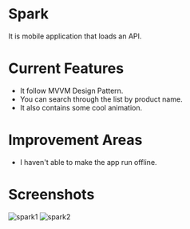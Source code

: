 # Spark
It is mobile application that loads an API.

# Current Features
* It follow MVVM Design Pattern.
* You can search through the list by product name.
* It also contains some cool animation.

# Improvement Areas
* I haven't able to make the app run offline.

# Screenshots
![spark1](https://user-images.githubusercontent.com/84356050/184217380-46837820-1e63-4ac3-acd7-cd95d78806ed.jpeg)
![spark2](https://user-images.githubusercontent.com/84356050/184217462-0a2ab6d5-ba20-456f-a36a-29a965a1c0d7.jpeg)
